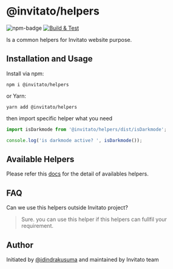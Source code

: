 # @invitato/helpers

![npm-badge](https://img.shields.io/npm/v/@invitato/helpers) [![Build & Test](https://github.com/Invitato/helpers/actions/workflows/build-and-test.yml/badge.svg)](https://github.com/Invitato/helpers/actions/workflows/build-and-test.yml)

Is a common helpers for Invitato website purpose.

## Installation and Usage

Install via npm:

```
npm i @invitato/helpers
```

or Yarn:

```
yarn add @invitato/helpers
```

then import specific helper what you need

```js
import isDarkmode from '@invitato/helpers/dist/isDarkmode';

console.log('is darkmode active? ', isDarkmode());
```

## Available Helpers

Please refer this [docs](https://github.com/Invitato/helpers/blob/master/docs/index.md) for the detail of availables helpers.

## FAQ

Can we use this helpers outside Invitato project?
> Sure. you can use this helper if this helpers can fullfil your requirement.

## Author

Initiated by [@idindrakusuma](https://github.com/idindrakusuma) and maintained by Invitato team
